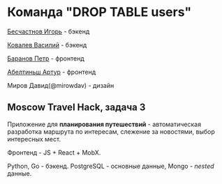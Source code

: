 # Команда "DROP TABLE users"
[Бесчастнов Игорь](https://github.com/VoidDruid) - бэкенд

[Ковалев Василий](https://github.com/KovalevVasiliy) - бэкенд

[Баранов Петр](https://github.com/daibogh) - фронтенд

[Абелтиньш Артур](https://github.com/FireworksX) - фронтенд

Миров Давид(@mirowdav) - дизайн

## Moscow Travel Hack, задача 3

Приложение для **планирования путешествий** - автоматическая разработка маршрута по интересам,
слежение за новостями, выбор интересных мест.

Фронтенд - JS + React + MobX.

Python, Go - бэкенд. PostgreSQL - основные данные, Mongo - *nested* данные.
